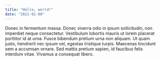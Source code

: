 ```yaml
---
title: "Hello, world!"
date: "2021-01-08"
---
```


Donec in fermentum massa. Donec viverra odio in ipsum sollicitudin, non
imperdiet neque consectetur. Vestibulum lobortis mauris ut lorem placerat
porttitor id at urna. Fusce bibendum pretium urna non aliquam. Ut quam justo,
hendrerit nec ipsum vel, egestas tristique turpis. Maecenas tincidunt sem a
accumsan ornare. Sed mattis pretium sapien, id faucibus felis interdum vitae.
Vivamus a consequat libero.